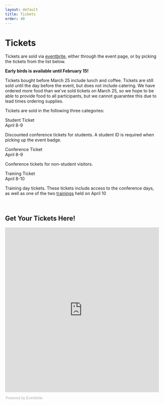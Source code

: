 ```yaml
---
layout: default
title: Tickets
order: 40
---
```


<h1>Tickets</h1>

Tickets are sold via <a href="https://foss-north-2019.eventbrite.com">eventbrite</a>, either through the event page, or by picking the tickets from the list below.

<b>Early birds is available until February 15!</b>

Tickets bought before March 25 include lunch and coffee. Tickets are still sold until the day before the event, but does not include catering. We have ordered more food than we've sold tickets on March 25, so we hope to be able to provide food to all participants, but we cannot guarantee this due to lead times ordering supplies.

Tickets are sold in the following three categories:

<div class="row">
    <div class="col-md-4">
        <div class="toptitle">Student Ticket</div>
        <div class="topsub">April 8-9</div>
        <p>Discounted conference tickets for students. A student ID is required when picking up the event badge.</p>
    </div>
    <div class="col-md-4">
        <div class="toptitle">Conference Ticket</div>
        <div class="topsub">April 8-9</div>
        <p>Conference tickets for non-student visitors.</p>
    </div>
    <div class="col-md-4">
        <div class="toptitle">Training Ticket</div>
        <div class="topsub">April 8-10</div>
        <p>Training day tickets. These tickets include access to the conference days, as well as one of the two <a href="training-day.html">trainings</a> held on April 10</p>
    </div>
</div>

<div class="bodybreak">&nbsp;</div>

<h2>Get Your Tickets Here!</h2>

<div class="bodytext">
    <iframe src="https://eventbrite.com/tickets-external?eid=54750681763&ref=etckt" frameborder="0" height="540" width="100%" vspace="0" hspace="0" marginheight="5" marginwidth="5" scrolling="auto" allowtransparency="true"></iframe><div style="font-family:Helvetica, Arial; font-size:12px; padding:10px 0 5px; margin:2px; width:100%; text-align:left;" ><a class="powered-by-eb" style="color: #ADB0B6; text-decoration: none;" target="_blank" href="https://www.eventbrite.com/">Powered by Eventbrite</a></div>
</div>

